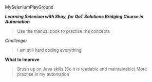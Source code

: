 MySeleniumPlayGround

***Learning Selenium with Shay, for QoT Solutions
Bridging Course in Automation***

>Use the manual book to practise the concepts

*Challenger*
> I am still hard coding everything

**What to Improve**
>Brush up on Java skills (So it is readable 
and maintainable)
>More practise in my automation